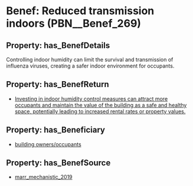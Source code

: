 # Benef: __Reduced transmission indoors__ (PBN__Benef_269)

## Property: has_BenefDetails

Controlling indoor humidity can limit the survival and transmission of influenza viruses, creating a safer indoor environment for occupants.

## Property: has_BenefReturn

* [Investing in indoor humidity control measures can attract more occupants and maintain the value of the building as a safe and healthy space, potentially leading to increased rental rates or property values.](../BenefReturn/PBN__BenefReturn_281)

## Property: has_Beneficiary

* [building owners/occupants](../Stakeholder/PBN__Stakeholder_61)

## Property: has_BenefSource

* [marr_mechanistic_2019](../Article/PBN__Article_54)

